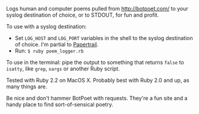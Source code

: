 Logs human and computer poems pulled from http://botpoet.com/ to your syslog destination of choice, or to STDOUT, for fun and profit.

To use with a syslog destination:

* Set `LOG_HOST` and `LOG_PORT` variables in the shell to the syslog destination of choice. I'm partial to [Papertrail](https://github.com/papertrail).
* Run: `$ ruby poem_logger.rb`

To use in the terminal: pipe the output to something that returns `false` to `isatty`, like `grep`, `xargs` or another Ruby script.

Tested with Ruby 2.2 on MacOS X. Probably best with Ruby 2.0 and up, as many things are.

Be nice and don't hammer BotPoet with requests. They're a fun site and a handy place to find sort-of-sensical poetry.
